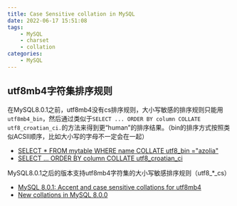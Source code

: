 ```yaml
---
title: Case Sensitive collation in MySQL
date: 2022-06-17 15:51:08
tags:
    - MySQL
    - charset
    - collation
categories:
    - MySQL
---
```


## utf8mb4字符集排序规则

在MySQL8.0.1之前，utf8mb4没有cs排序规则，大小写敏感的排序规则只能用`utf8mb4_bin`，然后通过类似于`SELECT ... ORDER BY column COLLATE utf8_croatian_ci.`的方法来得到更“human”的排序结果。（bin的排序方式按照类似ACSII顺序，比如大小写的字母不一定会在一起）
- [SELECT * FROM mytable WHERE name COLLATE utf8_bin ="azolia"](https://forums.mysql.com/read.php?103,156527,198794#msg-198794)
- [SELECT ... ORDER BY column COLLATE utf8_croatian_ci](https://forums.mysql.com/read.php?103,19380,200971#msg-200971)


MySQL8.0.1之后的版本支持utf8mb4字符集的大小写敏感排序规则（utf8_*_cs）
- [MySQL 8.0.1: Accent and case sensitive collations for utf8mb4](https://dev.mysql.com/blog-archive/mysql-8-0-1-accent-and-case-sensitive-collations-for-utf8mb4/)
- [New collations in MySQL 8.0.0](https://dev.mysql.com/blog-archive/new-collations-in-mysql-8-0-0/)
